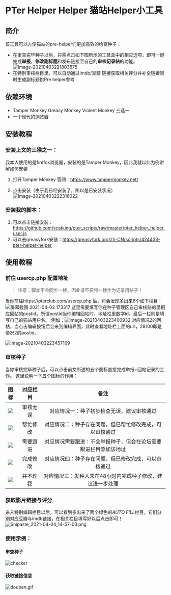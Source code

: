 # PTer Helper Helper 猫站Helper小工具

## 简介

该工具可以方便猫站的pre-helper们更加高效的检查种子：
* 在审查完毕种子以后，只需点击如下图所示的工具盒中的相应选项，即可一键完成**举报**，**修改副标题**和发布链接至自己的**审核记录帖**的功能。![image-20210403221803575](https://img.pterclub.com/images/2021/04/03/image-20210403221803575.png)
* 在特别审核栏目里，可以自动通过imdb/豆瓣 链接获取相关评分并补全链接同时生成副标题供Pre helper参考

## 依赖环境

* Tamper Monkey Greasy Monkey Violent Monkey 三选一
* 一个现代的浏览器

## 安装教程

### 安装上文的三猴之一：
我本人使用的是firefox浏览器，安装的是Tamper Monkey，因此我就以此为例讲解如何安装
1. 打开Tamper Monkey 官网：https://www.tampermonkey.net/

2. 点击安装（由于我已经安装了，所以是已安装状况）![image-20210403222316022](https://img.pterclub.com/images/2021/04/03/image-20210403222316022.png)

### 安装我的脚本：
1. 可以点击链接安装：https://github.com/scatking/pter_scripts/raw/master/pter_helper_helper.user.js
2. 可以去greasyfork安装：https://greasyfork.org/zh-CN/scripts/424433-pter-helper-helper

## 使用教程

### 前往 usercp.php 配置地址
> 注意：脚本不会同步一楼，因此请不要将一楼作为记录用帖子！

当你前往https://pterclub.com/usercp.php 后，将会发现多出来6个如下栏目：
![屏幕截图 2021-04-02 173317](https://img.pterclub.com/images/2021/04/04/2021-04-02-173317.png)
这里需要填写你在种子管理区自己审核贴的里相应回帖的postid。所谓postid当你编辑回帖时，地址栏里数字id。最后一栏则是填写自己的猫站用户名。
例如：![image-20210403223400932](https://img.pterclub.com/images/2021/04/03/image-20210403223400932.png)
对应情况2的回帖，当点击编辑按钮后会来到编辑界面，此时查看地址栏上面的url，28100即是情况2的postid。

![image-20210403223457169](https://img.pterclub.com/images/2021/04/03/image-20210403223457169.png)

### 审核种子
当你审核完毕种子后，可以点击前文所述的五个图标直接完成举报+回帖记录的工作。
这里说明一下五个图标的作用：

|  图标 | 对应栏目 |                      备注                      |
| :-------- | :------------------------: | :----------------------------: |
|![](https://objectstorage.ap-tokyo-1.oraclecloud.com/n/nrmpw4xvtvgl/b/bucket-20200224-2012/o/badge_gpchecker.png)    |             审核无误             | 对应情况一：种子初步检查无误，建议审核通过 |
| ![](https://objectstorage.ap-tokyo-1.oraclecloud.com/n/nrmpw4xvtvgl/b/bucket-20200224-2012/o/badge_checker.png) |             帮忙修改             |     对应情况二：种子存在问题，但已帮忙修改完成，可以审核通过     |
| ![](https://objectstorage.ap-tokyo-1.oraclecloud.com/n/nrmpw4xvtvgl/b/bucket-20200224-2012/o/x.png) |           需要跟进          | 对应情况需要跟进：不会举报种子，但会在论坛需要跟进栏目添加该地址 |
| ![](https://objectstorage.ap-tokyo-1.oraclecloud.com/n/nrmpw4xvtvgl/b/bucket-20200224-2012/o/quality.gif) |           完成修改            | 对应情况四：种子存在问题，但已修改完成，可以审核通过 |
| ![](https://objectstorage.ap-tokyo-1.oraclecloud.com/n/nrmpw4xvtvgl/b/bucket-20200224-2012/o/disabled.png) | 并不理我 |对应情况三：发种人未在48小时内完成种子修改，建议进一步处理|

### 获取影片链接与评分
进入特别编辑栏目以后，可以看到多出来了两个绿色的*AUTO FILL*栏目，它们分别对应豆瓣与imdb链接，在相关栏目填写好以后点击即可！
![Snipaste_2021-04-04_14-57-03.png](https://img.pterclub.com/images/2021/04/04/Snipaste_2021-04-04_14-57-03.png)

### 使用示例：
#### 审查种子
![checker](https://img.pterclub.com/images/2021/04/04/checker.gif)

#### 获取链接信息
![douban.gif](https://img.pterclub.com/images/2021/04/04/douban.gif)
